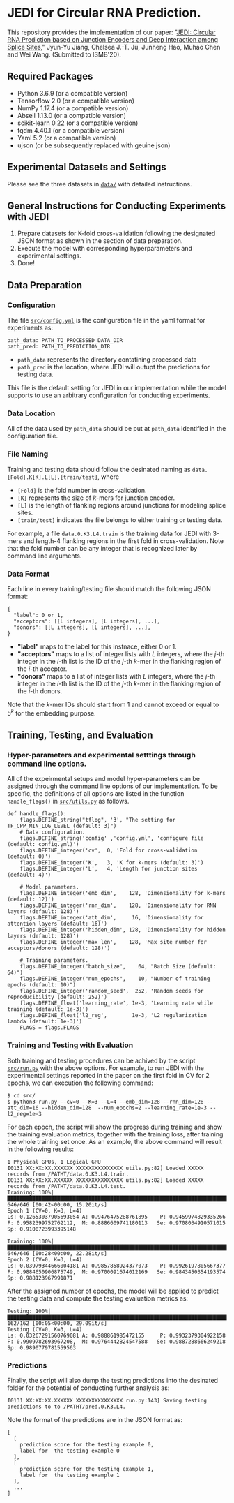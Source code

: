 # JEDI for Circular RNA Prediction.

This repository provides the implementation of our paper: "[JEDI: Circular RNA Prediction based on Junction Encoders and Deep Interaction among Splice Sites](https://www.biorxiv.org/content/10.1101/2020.02.03.932038v3)," Jyun-Yu Jiang, Chelsea J.-T. Ju, Junheng Hao, Muhao Chen and Wei Wang. (Submitted to ISMB'20).


## Required Packages

* Python 3.6.9 (or a compatible version)
* Tensorflow 2.0 (or a compatible version)
* NumPy 1.17.4 (or a compatible version)
* Abseil 1.13.0 (or a compatible version)
* scikit-learn 0.22 (or a compatible version)
* tqdm 4.40.1 (or a compatible version)
* Yaml 5.2 (or a compatible version)
* ujson (or be subsequently replaced with geuine json)


## Experimental Datasets and Settings

Please see the three datasets in [`data/`](data/) with detailed instructions.


## General Instructions for Conducting Experiments with JEDI

1. Prepare datasets for K-fold cross-validation following the designated JSON format as shown in the section of data preparation.
2. Execute the model with corresponding hyperparameters and experimental settings.
3. Done!

## Data Preparation

### Configuration

The file [`src/config.yml`](src/config.yml) is the configuration file in the yaml format for experiments as:
```
path_data: PATH_TO_PROCESSED_DATA_DIR
path_pred: PATH_TO_PREDICTION_DIR
```

* `path_data` represents the directory contatining processed data
* `path_pred` is the location, where JEDI will outupt the predictions for testing data.

This file is the default setting for JEDI in our implementation while the model supports to use an arbitrary configuration for conducting experiments. 

### Data Location

All of the data used by `path_data` should be put at `path_data` identified in the configuration file.

### File Naming

Training and testing data should follow the desinated naming as `data.[Fold].K[K].L[L].[train/test]`, where 
* `[Fold]` is the fold number in cross-validation.
* `[K]` represents the size of *k*-mers for junction encoder.
* `[L]` is the length of flanking regions around junctions for modeling splice sites.
* `[train/test]` indicates the file belongs to either training or testing data.

For example, a file `data.0.K3.L4.train` is the training data for JEDI with 3-mers and length-4 flanking regions in the first fold in cross-validation. Note that the fold number can be any integer that is recognized later by command line arguments.

### Data Format

Each line in every training/testing file should match the following JSON format:

```
{
  "label": 0 or 1,
  "acceptors": [[L integers], [L integers], ...],
  "donors": [[L integers], [L integers], ...],
}  
```

* **"label"** maps to the label for this instnace, either 0 or 1.
* **"acceptors"** maps to a list of integer lists with *L* integers, where the *j*-th integer in the *i*-th list is the ID of the *j*-th *k*-mer in the flanking region of the *i*-th acceptor.
* **"donors"** maps to a list of integer lists with *L* integers, where the *j*-th integer in the *i*-th list is the ID of the *j*-th *k*-mer in the flanking region of the *i*-th donors.

Note that the *k*-mer IDs should start from 1 and cannot exceed or equal to 5<sup>*k*</sup> for the embedding purpose.

## Training, Testing, and Evaluation


### Hyper-parameters and experimental setttings through command line options.

All of the expeirmental setups and model hyper-parameters can be assigned through the command line options of our implementation. To be specific, the definitions of all options are listed in the function `handle_flags()` in [`src/utils.py`](src/utils.py) as follows.

```
def handle_flags():
    flags.DEFINE_string("tflog", '3', "The setting for TF_CPP_MIN_LOG_LEVEL (default: 3)")
    # Data configuration.
    flags.DEFINE_string('config' ,'config.yml', 'configure file (default: config.yml)')
    flags.DEFINE_integer('cv',  0, 'Fold for cross-validation (default: 0)')
    flags.DEFINE_integer('K',   3, 'K for k-mers (default: 3)')
    flags.DEFINE_integer('L',   4, 'Length for junction sites (default: 4)')
    
    # Model parameters.
    flags.DEFINE_integer('emb_dim',    128, 'Dimensionality for k-mers (default: 12)')
    flags.DEFINE_integer('rnn_dim',    128, 'Dimensionality for RNN layers (default: 128)')
    flags.DEFINE_integer('att_dim',     16, 'Dimensionality for attention layers (default: 16)')
    flags.DEFINE_integer('hidden_dim', 128, 'Dimensionality for hidden layers (default: 128)')
    flags.DEFINE_integer('max_len',    128, 'Max site number for acceptors/donors (default: 128)')

    # Training parameters.
    flags.DEFINE_integer("batch_size",    64, "Batch Size (default: 64)")
    flags.DEFINE_integer("num_epochs",    10, "Number of training epochs (default: 10)")
    flags.DEFINE_integer('random_seed',  252, 'Random seeds for reproducibility (default: 252)')
    flags.DEFINE_float('learning_rate', 1e-3, 'Learning rate while training (default: 1e-3)')
    flags.DEFINE_float('l2_reg',        1e-3, 'L2 regularization lambda (default: 1e-3)')
    FLAGS = flags.FLAGS
```

### Training and Testing with Evaluation

Both training and testing procedures can be achived by the script [`src/run.py`](src/run.py) with the above options. For example, to run JEDI with the experimental settings reported in the paper on the first fold in CV for 2 epochs, we can execution the following command:
```
$ cd src/
$ python3 run.py --cv=0 --K=3 --L=4 --emb_dim=128 --rnn_dim=128 --att_dim=16 --hidden_dim=128  --num_epochs=2 --learning_rate=1e-3 --l2_reg=1e-3
```

For each epoch, the script will show the progress during training and show the training evaluation metrics, together with the training loss, after training the whole training set once. As an example, the above command will result in the following results:

```
1 Physical GPUs, 1 Logical GPU
I0131 XX:XX:XX.XXXXXX XXXXXXXXXXXXXXX utils.py:82] Loaded XXXXX records from /PATHT/data.0.K3.L4.train.
I0131 XX:XX:XX.XXXXXX XXXXXXXXXXXXXXX utils.py:82] Loaded XXXXX records from /PATHT/data.0.K3.L4.test.
Training: 100%|██████████████████████████████████████████████████████████████████████████████████████████████████████████████████████| 646/646 [00:42<00:00, 15.20it/s]
Epoch 1 (CV=0, K=3, L=4)
Ls: 0.12653037905693054 A: 0.9476475288761895    P: 0.9459974829335266  F: 0.9582399752762112,  M: 0.8886609741180113   Se: 0.9708034910571015  Sp: 0.9100723993395148

Training: 100%|██████████████████████████████████████████████████████████████████████████████████████████████████████████████████████| 646/646 [00:28<00:00, 22.28it/s]
Epoch 2 (CV=0, K=3, L=4)
Ls: 0.03979344666004181 A: 0.9857858924377073    P: 0.9926197805667377  F: 0.9884650906875749,  M: 0.9700091674012169   Se: 0.9843450354193574  Sp: 0.988123967991871
```

After the assigned number of epochs, the model will be applied to predict the testing data and compute the testing evaluation metrics as:

```
Testing: 100%|███████████████████████████████████████████████████████████████████████████████████████████████████████████████████████| 162/162 [00:05<00:00, 29.09it/s]
Testing (CV=0, K=3, L=4)
Ls: 0.03267291560769081 A: 0.988861985472155     P: 0.9932379304922158  F: 0.9909782693967208,  M: 0.9764442824547588   Se: 0.9887288666249218  Sp: 0.9890779781559563
```



### Predictions

Finally, the script will also dump the testing predictions into the desinated folder for the potential of conducting further analysis as:

```
I0131 XX:XX:XX.XXXXXX XXXXXXXXXXXXXXX run.py:143] Saving testing predictions to to /PATHT/pred.0.K3.L4.
```

Note the format of the predictions are in the JSON format as:
```
[
  [
    prediction score for the testing example 0,
    label for  the testing example 0
  ],
  [
    prediction score for the testing example 1,
    label for  the testing example 1
  ],
  ...
]
```



